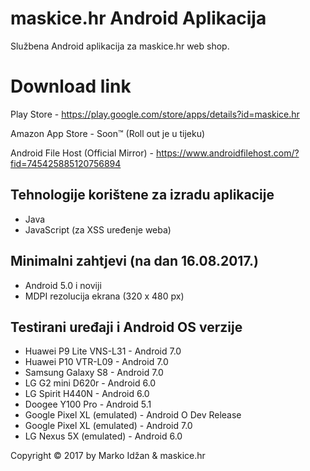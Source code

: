 maskice.hr Android Aplikacija
======================

Službena Android aplikacija za maskice.hr web shop.

# Download link

Play Store - https://play.google.com/store/apps/details?id=maskice.hr

Amazon App Store - Soon™ (Roll out je u tijeku)

Android File Host (Official Mirror) - https://www.androidfilehost.com/?fid=745425885120756894

## Tehnologije korištene za izradu aplikacije

* Java
* JavaScript (za XSS uređenje weba)


## Minimalni zahtjevi (na dan 16.08.2017.)

* Android 5.0 i noviji
* MDPI rezolucija ekrana (320 x 480 px)

## Testirani uređaji i Android OS verzije

* Huawei P9 Lite VNS-L31 - Android 7.0
* Huawei P10 VTR-L09 - Android 7.0
* Samsung Galaxy S8 - Android 7.0
* LG G2 mini D620r - Android 6.0
* LG Spirit H440N - Android 6.0
* Doogee Y100 Pro - Android 5.1
* Google Pixel XL (emulated) - Android O Dev Release
* Google Pixel XL (emulated) - Android 7.0
* LG Nexus 5X (emulated) - Android 6.0


Copyright &copy; 2017 by Marko Idžan &amp; maskice.hr
